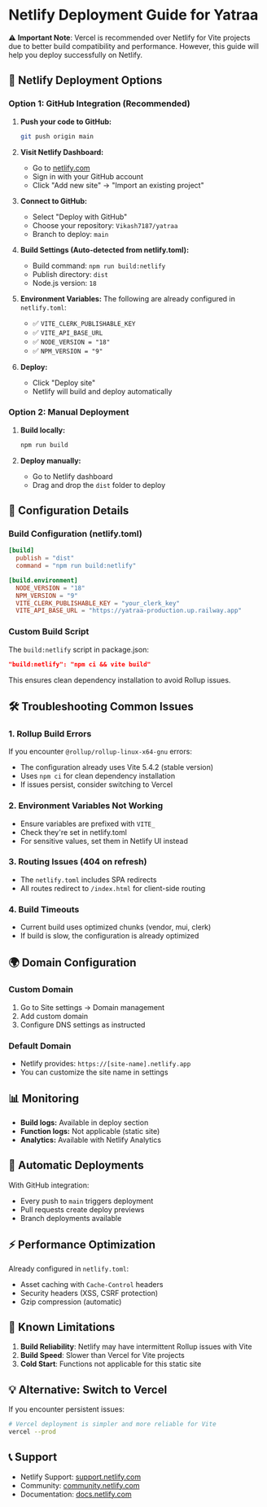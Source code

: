 # Netlify Deployment Guide for Yatraa

⚠️ **Important Note**: Vercel is recommended over Netlify for Vite projects due to better build compatibility and performance. However, this guide will help you deploy successfully on Netlify.

## 🚀 Netlify Deployment Options

### Option 1: GitHub Integration (Recommended)

1. **Push your code to GitHub:**
   ```bash
   git push origin main
   ```

2. **Visit Netlify Dashboard:**
   - Go to [netlify.com](https://netlify.com)
   - Sign in with your GitHub account
   - Click "Add new site" → "Import an existing project"

3. **Connect to GitHub:**
   - Select "Deploy with GitHub"
   - Choose your repository: `Vikash7187/yatraa`
   - Branch to deploy: `main`

4. **Build Settings (Auto-detected from netlify.toml):**
   - Build command: `npm run build:netlify`
   - Publish directory: `dist`
   - Node.js version: `18`

5. **Environment Variables:**
   The following are already configured in `netlify.toml`:
   - ✅ `VITE_CLERK_PUBLISHABLE_KEY`
   - ✅ `VITE_API_BASE_URL`
   - ✅ `NODE_VERSION = "18"`
   - ✅ `NPM_VERSION = "9"`

6. **Deploy:**
   - Click "Deploy site"
   - Netlify will build and deploy automatically

### Option 2: Manual Deployment

1. **Build locally:**
   ```bash
   npm run build
   ```

2. **Deploy manually:**
   - Go to Netlify dashboard
   - Drag and drop the `dist` folder to deploy

## 🔧 Configuration Details

### Build Configuration (netlify.toml)
```toml
[build]
  publish = "dist"
  command = "npm run build:netlify"

[build.environment]
  NODE_VERSION = "18"
  NPM_VERSION = "9"
  VITE_CLERK_PUBLISHABLE_KEY = "your_clerk_key"
  VITE_API_BASE_URL = "https://yatraa-production.up.railway.app"
```

### Custom Build Script
The `build:netlify` script in package.json:
```json
"build:netlify": "npm ci && vite build"
```
This ensures clean dependency installation to avoid Rollup issues.

## 🛠️ Troubleshooting Common Issues

### 1. Rollup Build Errors
If you encounter `@rollup/rollup-linux-x64-gnu` errors:
- The configuration already uses Vite 5.4.2 (stable version)
- Uses `npm ci` for clean dependency installation
- If issues persist, consider switching to Vercel

### 2. Environment Variables Not Working
- Ensure variables are prefixed with `VITE_`
- Check they're set in netlify.toml
- For sensitive values, set them in Netlify UI instead

### 3. Routing Issues (404 on refresh)
- The `netlify.toml` includes SPA redirects
- All routes redirect to `/index.html` for client-side routing

### 4. Build Timeouts
- Current build uses optimized chunks (vendor, mui, clerk)
- If build is slow, the configuration is already optimized

## 🌍 Domain Configuration

### Custom Domain
1. Go to Site settings → Domain management
2. Add custom domain
3. Configure DNS settings as instructed

### Default Domain
- Netlify provides: `https://[site-name].netlify.app`
- You can customize the site name in settings

## 📊 Monitoring

- **Build logs:** Available in deploy section
- **Function logs:** Not applicable (static site)
- **Analytics:** Available with Netlify Analytics

## 🔄 Automatic Deployments

With GitHub integration:
- Every push to `main` triggers deployment
- Pull requests create deploy previews
- Branch deployments available

## ⚡ Performance Optimization

Already configured in `netlify.toml`:
- Asset caching with `Cache-Control` headers
- Security headers (XSS, CSRF protection)
- Gzip compression (automatic)

## 🚨 Known Limitations

1. **Build Reliability**: Netlify may have intermittent Rollup issues with Vite
2. **Build Speed**: Slower than Vercel for Vite projects
3. **Cold Start**: Functions not applicable for this static site

## 💡 Alternative: Switch to Vercel

If you encounter persistent issues:
```bash
# Vercel deployment is simpler and more reliable for Vite
vercel --prod
```

## 📞 Support

- Netlify Support: [support.netlify.com](https://support.netlify.com)
- Community: [community.netlify.com](https://community.netlify.com)
- Documentation: [docs.netlify.com](https://docs.netlify.com)